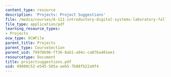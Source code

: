 ```yaml
---
content_type: resource
description: 'Projects: Project Suggestions'
file: /media/courses/6-111-introductory-digital-systems-laboratory-fall-2002/49600c52e545585aaeb57b88fb22a9f4_projectsuggestions.pdf
file_type: application/pdf
learning_resource_types:
- Projects
ocw_type: OCWFile
parent_title: Projects
parent_type: CourseSection
parent_uid: 79978b96-ff36-8ab1-a94c-ca076a401ee1
resourcetype: Document
title: projectsuggestions.pdf
uid: 49600c52-e545-585a-aeb5-7b88fb22a9f4
---
```

